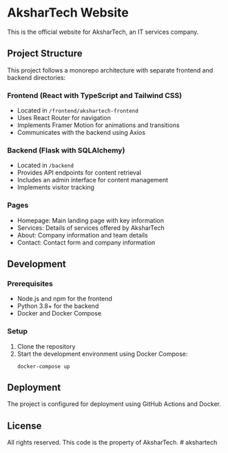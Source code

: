 # AksharTech Website

This is the official website for AksharTech, an IT services company.

## Project Structure

This project follows a monorepo architecture with separate frontend and backend directories:

### Frontend (React with TypeScript and Tailwind CSS)
- Located in `/frontend/akshartech-frontend`
- Uses React Router for navigation
- Implements Framer Motion for animations and transitions
- Communicates with the backend using Axios

### Backend (Flask with SQLAlchemy)
- Located in `/backend`
- Provides API endpoints for content retrieval
- Includes an admin interface for content management
- Implements visitor tracking

### Pages
- Homepage: Main landing page with key information
- Services: Details of services offered by AksharTech
- About: Company information and team details
- Contact: Contact form and company information

## Development

### Prerequisites
- Node.js and npm for the frontend
- Python 3.8+ for the backend
- Docker and Docker Compose

### Setup
1. Clone the repository
2. Start the development environment using Docker Compose:
   ```
   docker-compose up
   ```

## Deployment
The project is configured for deployment using GitHub Actions and Docker.

## License
All rights reserved. This code is the property of AksharTech.
#   a k s h a r t e c h  
 